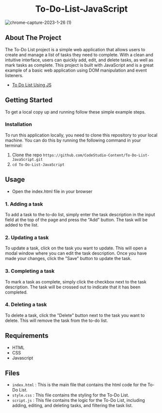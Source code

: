 <h1 align="center"> To-Do-List-JavaScript </h1>


![chrome-capture-2023-1-26 (1)](https://user-images.githubusercontent.com/77020164/221394835-eb92ac02-53e3-42bf-96ac-b5114eb543a6.gif)

## About The Project

The To-Do List project is a simple web application that allows users to create and manage a list of tasks they need to complete. With a clean and intuitive interface, users can quickly add, edit, and delete tasks, as well as mark tasks as complete.
This project is built with JavaScript and is a great example of a basic web application using DOM manipulation and event listeners.



* [To Do List Using JS](https://www.codingninjas.com/codestudio/library/building-a-todo-list-using-javascript?utm_source=github&utm_medium=organic&utm_campaign=blog-building-a-todo-list-using-javascript)



## Getting Started

To get a local copy up and running follow these simple example steps.

### Installation

To run this application locally, you need to clone this repository to your local machine. You can do this by running the following command in your terminal:
1. Clone the repo `https://github.com/CodeStudio-Content/To-Do-List-JavaScript.git` 
2. `cd To-Do-List-JavaScript`


## Usage

- Open the index.html file in your browser

### 1. Adding a task
To add a task to the to-do list, simply enter the task description in the input field at the top of the page and press the "Add" button. The task will be added to the list.

### 2. Updating a task
To update a task, click on the task you want to update. This will open a modal window where you can edit the task description. Once you have made your changes, click the "Save" button to update the task.

### 3. Completing a task
To mark a task as complete, simply click the checkbox next to the task description. The task will be crossed out to indicate that it has been completed.

### 4. Deleting a task
To delete a task, click the "Delete" button next to the task you want to delete. This will remove the task from the to-do list.


## Requirements

- HTML
- CSS
- Javascript


## Files

* `index.html` :
     This is the main file that contains the html code for the To-Do List.
* `style.css` :
     This file contains the styling for the To-Do List.
* `script.js` :
     This file contains the logic for the To-Do List, including adding, editing, and deleting tasks, and filtering the task list.

